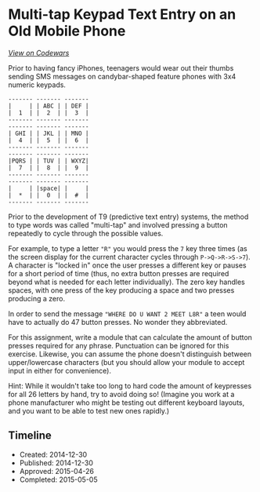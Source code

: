 # Multi-tap Keypad Text Entry on an Old Mobile Phone
[*View on Codewars*](https://www.codewars.com/kata/multi-tap-keypad-text-entry-on-an-old-mobile-phone)

Prior to having fancy iPhones, teenagers would wear out their thumbs sending SMS
messages on candybar-shaped feature phones with 3x4 numeric keypads.

    ------- ------- -------
    |     | | ABC | | DEF |
    |  1  | |  2  | |  3  |
    ------- ------- -------
    ------- ------- -------
    | GHI | | JKL | | MNO |
    |  4  | |  5  | |  6  |
    ------- ------- -------
    ------- ------- -------
    |PQRS | | TUV | | WXYZ|
    |  7  | |  8  | |  9  |
    ------- ------- -------
    ------- ------- -------
    |     | |space| |     |
    |  *  | |  0  | |  #  |
    ------- ------- -------

Prior to the development of T9 (predictive text entry) systems, the method to
type words was called "multi-tap" and involved pressing a button repeatedly to
cycle through the possible values.

For example, to type a letter `"R"` you would press the `7` key three times (as
the screen display for the current character cycles through `P->Q->R->S->7`).  A
character is "locked in" once the user presses a different key or pauses for a
short period of time (thus, no extra button presses are required beyond what is
needed for each letter individually). The zero key handles spaces, with one press of the key producing a space and two presses producing a zero.

In order to send the message `"WHERE DO U WANT 2 MEET L8R"` a teen would have to
actually do 47 button presses.  No wonder they abbreviated.

For this assignment, write a module that can calculate the amount of button
presses required for any phrase. Punctuation can be ignored for this exercise. Likewise, you can assume the phone doesn't distinguish between upper/lowercase characters (but you should allow your module to accept input in either for convenience).

Hint: While it wouldn't take too long to hard code the amount of keypresses for
all 26 letters by hand, try to avoid doing so! (Imagine you work at a phone
manufacturer who might be testing out different keyboard layouts, and you want
to be able to test new ones rapidly.)

## Timeline
- Created: 2014-12-30
- Published: 2014-12-30
- Approved: 2015-04-26
- Completed: 2015-05-05